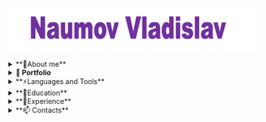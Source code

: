 [![Header](https://github.com/VladykaSith/VladykaSith/blob/main/assets/Header.jpg)](https://www.linkedin.com/in/vladislav-naumov-a4074a2a6/)

<details>
<summary>**🧑About me**</summary>


As a beginner software development Quality Control (QC) engineer, I possess a solid foundation in the theoretical aspects of software testing and have developed proficiency in a range of essential tools and technologies.

</details>

<details>
<summary><strong>🧾 Portfolio</strong></summary>

- [MySQLqueries.txt](https://github.com/VladykaSith/VladykaSith/blob/main/portfolio/MySQLqueries.txt)
- [Yandex_Test_1.xlsx](https://github.com/VladykaSith/VladykaSith/blob/main/portfolio/Yandex_Test%20_1.xlsx)
- [HTML_practice.html](https://github.com/VladykaSith/VladykaSith/blob/main/portfolio/HTML_practice.html)
- [Decisions_table.xlsx](https://github.com/VladykaSith/VladykaSith/blob/main/portfolio/Decisions_table.xlsx)

</details>

<details>
<summary>**⚡Languages and Tools**</summary>


Key Skills:

1. **Theory of Software Testing**: I have a comprehensive understanding of the principles and methodologies of software testing, including black box testing, white box testing, and gray box testing.

2. **Jira**: I have hands-on experience with Jira, including creating and managing test cases, test plans, and test cycles.

3. **MySQL**: I am proficient in using MySQL for database management, including creating and querying databases.

4. **Git Bash**: I am familiar with using Git Bash for version control, including creating repositories, committing changes, and resolving conflicts.

5. **Test IT**: I have experience with Test IT, a test management tool that helps streamline the testing process.

6. **Postman API**: I have knowledge of Postman API, a tool used for testing APIs.

7. **DevTools**: I possess basic skills in using Browser Developer Tools (DevTools) to inspect elements, debug code, and analyze web performance.


</details>

<details>
  <summary>**📕Education**</summary>


Master's Degree in Mechanical Engineering
Education Period: September 2006 - July 2011


Bachelor's Degree in Language Education
Major: Principles and Methods of Language Education
Education Period: September 2018 - July 2021  

TEFL 
Completed 150-hour cuorse in October 2019

Quality Control Engineer Course: Theory + Practice
Completed 120-hour course in January 2025

</details> 

<details>
<summary>**💼Experience**</summary>


English Teacher
Global Education International Kindergarten (Jinding) - Beijing, China
February 2015 – October 2024

Salesman
OOO “Teplotex APV” - Moscow, Russia
April 2012 – February 2015

Engineer-Designer
OOO “IMS” The Unite Companies “IRITO” - Moscow, Russia
November 2011 – February 2012

Engineer-Designer
OOO “Tesar - Ecogal” - Saratov, Russia
July 2011 – November 2011

</details>

<details>
  <summary>**📫 Contacts**</summary>


email: Naumov_Vladyka@mail.ru
  
</details>